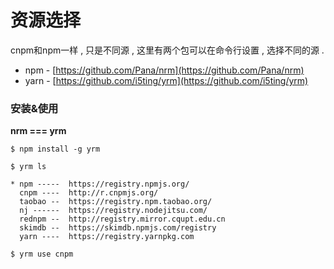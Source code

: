 # 资源选择

cnpm和npm一样 , 只是不同源 , 这里有两个包可以在命令行设置 , 选择不同的源 .

* npm - [https://github.com/Pana/nrm](https://github.com/Pana/nrm)
* yarn - [https://github.com/i5ting/yrm](https://github.com/i5ting/yrm)

### 安装&使用

**nrm === yrm**

```
$ npm install -g yrm

$ yrm ls

* npm -----  https://registry.npmjs.org/
  cnpm ----  http://r.cnpmjs.org/
  taobao --  https://registry.npm.taobao.org/
  nj ------  https://registry.nodejitsu.com/
  rednpm --  http://registry.mirror.cqupt.edu.cn
  skimdb --  https://skimdb.npmjs.com/registry
  yarn ----  https://registry.yarnpkg.com

$ yrm use cnpm
```





